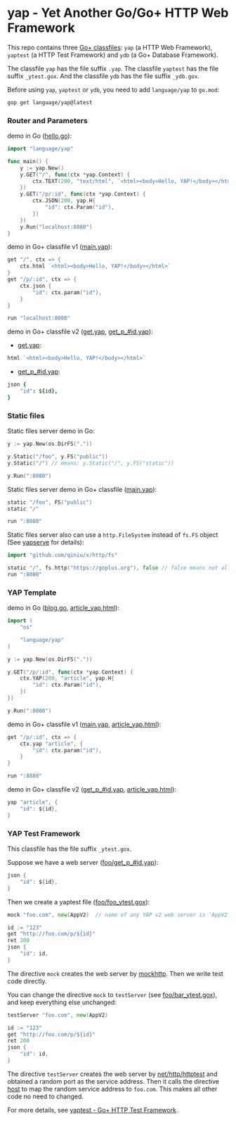 yap - Yet Another Go/Go+ HTTP Web Framework
======

This repo contains three [Go+ classfiles](https://language/gop/blob/main/doc/classfile.md): `yap` (a HTTP Web Framework), `yaptest` (a HTTP Test Framework) and `ydb` (a Go+ Database Framework).

The classfile `yap` has the file suffix `.yap`. The classfile `yaptest` has the file suffix `_ytest.gox`. And the classfile `ydb` has the file suffix `_ydb.gox`.

Before using `yap`, `yaptest` or `ydb`, you need to add `language/yap` to `go.mod`:

```sh
gop get language/yap@latest
```


### Router and Parameters

demo in Go ([hello.go](../demo/hello/hello.go)):

```go
import "language/yap"

func main() {
	y := yap.New()
	y.GET("/", func(ctx *yap.Context) {
		ctx.TEXT(200, "text/html", `<html><body>Hello, YAP!</body></html>`)
	})
	y.GET("/p/:id", func(ctx *yap.Context) {
		ctx.JSON(200, yap.H{
			"id": ctx.Param("id"),
		})
	})
	y.Run("localhost:8080")
}
```

demo in Go+ classfile v1 ([main.yap](../demo/classfile_hello/main.yap)):

```go
get "/", ctx => {
	ctx.html `<html><body>Hello, YAP!</body></html>`
}
get "/p/:id", ctx => {
	ctx.json {
		"id": ctx.param("id"),
	}
}

run "localhost:8080"
```

demo in Go+ classfile v2 ([get.yap](../demo/classfile2_hello/get.yap), [get_p_#id.yap](../demo/classfile2_hello/get_p_%23id.yap)):

* [get.yap](../demo/classfile2_hello/get.yap):

```go
html `<html><body>Hello, YAP!</body></html>`
```

* [get_p_#id.yap](../demo/classfile2_hello/get_p_%23id.yap):

```coffee
json {
	"id": ${id},
}
```

### Static files

Static files server demo in Go:

```go
y := yap.New(os.DirFS("."))

y.Static("/foo", y.FS("public"))
y.Static("/") // means: y.Static("/", y.FS("static"))

y.Run(":8080")
```

Static files server demo in Go+ classfile ([main.yap](../demo/classfile2_static/main.yap)):

```go
static "/foo", FS("public")
static "/"

run ":8080"
```

Static files server also can use a `http.FileSystem` instead of `fs.FS` object (See [yapserve](https://github.com/xushiwei/yapserve) for details):

```go
import "github.com/qiniu/x/http/fs"

static "/", fs.http("https://goplus.org"), false // false means not allow to redirect
run ":8080"
```


### YAP Template

demo in Go ([blog.go](../demo/blog/blog.go), [article_yap.html](../demo/blog/yap/article_yap.html)):

```go
import (
	"os"

	"language/yap"
)

y := yap.New(os.DirFS("."))

y.GET("/p/:id", func(ctx *yap.Context) {
	ctx.YAP(200, "article", yap.H{
		"id": ctx.Param("id"),
	})
})

y.Run(":8888")
```

demo in Go+ classfile v1 ([main.yap](../demo/classfile_blog/blog_yap.gox), [article_yap.html](../demo/classfile_blog/yap/article_yap.html)):

```go
get "/p/:id", ctx => {
	ctx.yap "article", {
		"id": ctx.param("id"),
	}
}

run ":8888"
```

demo in Go+ classfile v2 ([get_p_#id.yap](../demo/classfile2_blog/get_p_%23id.yap), [article_yap.html](../demo/classfile2_blog/yap/article_yap.html)):

```go
yap "article", {
	"id": ${id},
}
```


### YAP Test Framework

This classfile has the file suffix `_ytest.gox`.

Suppose we have a web server ([foo/get_p_#id.yap](../ytest/demo/foo/get_p_%23id.yap)):

```go
json {
	"id": ${id},
}
```

Then we create a yaptest file ([foo/foo_ytest.gox](../ytest/demo/foo/foo_ytest.gox)):

```go
mock "foo.com", new(AppV2)  // name of any YAP v2 web server is `AppV2`

id := "123"
get "http://foo.com/p/${id}"
ret 200
json {
	"id": id,
}
```

The directive `mock` creates the web server by [mockhttp](https://pkg.go.dev/github.com/qiniu/x/mockhttp). Then we write test code directly.

You can change the directive `mock` to `testServer` (see [foo/bar_ytest.gox](../ytest/demo/foo/bar_ytest.gox)), and keep everything else unchanged:

```go
testServer "foo.com", new(AppV2)

id := "123"
get "http://foo.com/p/${id}"
ret 200
json {
	"id": id,
}
```

The directive `testServer` creates the web server by [net/http/httptest](https://pkg.go.dev/net/http/httptest#NewServer) and obtained a random port as the service address. Then it calls the directive [host](https://pkg.go.dev/language/yap/ytest#App.Host) to map the random service address to `foo.com`. This makes all other code no need to changed.

For more details, see [yaptest - Go+ HTTP Test Framework](../ytest).
